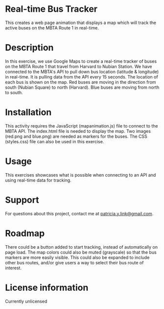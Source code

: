 # Real-time Bus Tracker 
This creates a web page animation that displays a map which will track the active buses on the MBTA Route 1 in real-time.

# Description
In this exercise, we use Google Maps to create a real-time tracker of buses on the MBTA Route 1 that travel from Harvard to Nubian Station.  We have connected to the MBTA's API to pull down bus location (latitude & longitude) in real-time. It is pulling data from the API every 15 seconds.  The location of each bus is shown on the map. Red buses are moving in the direction from south (Nubian Square) to north (Harvard).  Blue buses are moving from north to south.

# Installation
This activity requires the JavaScript (mapanimation.js) file to connect to the MBTA API.  The index.html file is needed to display the map.  Two images (red.png and blue.png) are needed as markers for the buses.  The CSS (styles.css) file can also be used in this exercise.

# Usage
This exercises showcases what is possible when connecting to an API and using real-time data for tracking.

# Support
For questions about this project, contact me at patricia.y.link@gmail.com.

# Roadmap
There could be a button added to start tracking, instead of automatically on page load.  The map colors could also be muted (grayscale) so that the bus markers are more easily visible.  This could also be expanded to include other bus routes, and/or give users a way to select their bus route of interest.

# License information
Currently unlicensed